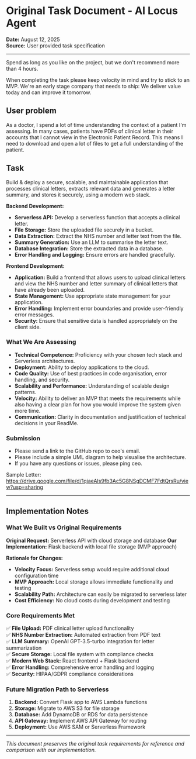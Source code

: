 # Original Task Document - AI Locus Agent

**Date:** August 12, 2025  
**Source:** User provided task specification

---

Spend as long as you like on the project, but we don't recommend more than 4 hours.

When completing the task please keep velocity in mind and try to stick to an MVP. We're an early stage company that needs to ship: We deliver value today and can improve it tomorrow. 

## User problem

As a doctor, I spend a lot of time understanding the context of a patient I'm assessing. In many cases, patients have PDFs of clinical letter in their accounts that I cannot view in the Electronic Patient Record. This means I need to download and open a lot of files to get a full understanding of the patient. 

## **Task**

Build & deploy a secure, scalable, and maintainable application that processes clinical letters, extracts relevant data and generates a letter summary, and stores it securely, using a modern web stack.

**Backend Development:**

- **Serverless API:** Develop a serverless function that accepts a clinical letter.
- **File Storage:** Store the uploaded file securely in a bucket.
- **Data Extraction:** Extract the NHS number and letter text from the file.
- **Summary Generation:** Use an LLM to summarise the letter text.
- **Database Integration:** Store the extracted data in a database.
- **Error Handling and Logging:** Ensure errors are handled gracefully.

**Frontend Development:**

- **Application:** Build a frontend that allows users to upload clinical letters and view the NHS number and letter summary of clinical letters that have already been uploaded.
- **State Management:** Use appropriate state management for your application.
- **Error Handling:** Implement error boundaries and provide user-friendly error messages.
- **Security:** Ensure that sensitive data is handled appropriately on the client side.

### **What We Are Assessing**

- **Technical Competence:** Proficiency with your chosen tech stack and Serverless architectures.
- **Deployment:** Ability to deploy applications to the cloud.
- **Code Quality:** Use of best practices in code organisation, error handling, and security.
- **Scalability and Performance:** Understanding of scalable design patterns.
- **Velocity:** Ability to deliver an MVP that meets the requirements while also having a clear plan for how you would improve the system given more time.
- **Communication:** Clarity in documentation and justification of technical decisions in your ReadMe.

### **Submission**

- Please send a link to the GitHub repo to ceo's email.
- Please include a simple UML diagram to help visualise the architecture.
- If you have any questions or issues, please ping ceo.

Sample Letter: https://drive.google.com/file/d/1qjaeAIs9fb3Ac5G8NSgDCMF7FdtQrsRu/view?usp=sharing

---

## **Implementation Notes**

### **What We Built vs Original Requirements**

**Original Request:** Serverless API with cloud storage and database
**Our Implementation:** Flask backend with local file storage (MVP approach)

**Rationale for Changes:**
- **Velocity Focus:** Serverless setup would require additional cloud configuration time
- **MVP Approach:** Local storage allows immediate functionality and testing
- **Scalability Path:** Architecture can easily be migrated to serverless later
- **Cost Efficiency:** No cloud costs during development and testing

### **Core Requirements Met**

✅ **File Upload:** PDF clinical letter upload functionality  
✅ **NHS Number Extraction:** Automated extraction from PDF text  
✅ **LLM Summary:** OpenAI GPT-3.5-turbo integration for letter summarization  
✅ **Secure Storage:** Local file system with compliance checks  
✅ **Modern Web Stack:** React frontend + Flask backend  
✅ **Error Handling:** Comprehensive error handling and logging  
✅ **Security:** HIPAA/GDPR compliance considerations  

### **Future Migration Path to Serverless**

1. **Backend:** Convert Flask app to AWS Lambda functions
2. **Storage:** Migrate to AWS S3 for file storage
3. **Database:** Add DynamoDB or RDS for data persistence
4. **API Gateway:** Implement AWS API Gateway for routing
5. **Deployment:** Use AWS SAM or Serverless Framework

---

*This document preserves the original task requirements for reference and comparison with our implementation.*
